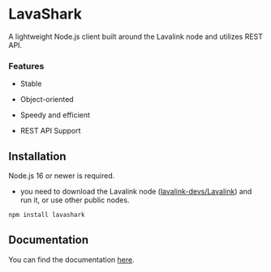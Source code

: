 # LavaShark

A lightweight Node.js client built around the Lavalink node and utilizes REST API.  

### Features
* Stable  

* Object-oriented  

* Speedy and efficient  

* REST API Support  


## Installation
Node.js 16 or newer is required.  
* you need to download the Lavalink node ([lavalink-devs/Lavalink](https://github.com/lavalink-devs/Lavalink)) and run it, or use other public nodes.
```sh
npm install lavashark
```


## Documentation

You can find the documentation [here](https://hmes98318.gitbook.io/lavashark/).





